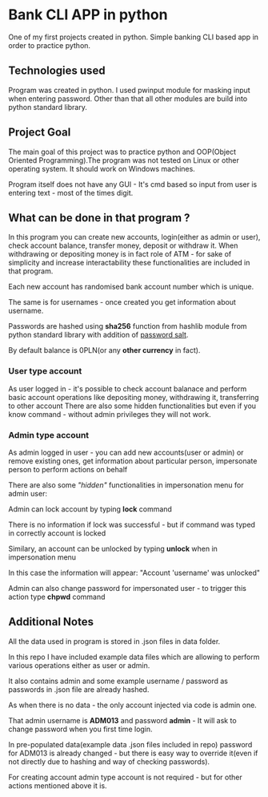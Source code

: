 # Bank CLI APP in python
One of my first projects created in python. Simple banking CLI based app in order to practice python.

## Technologies used
Program was created in python. I used pwinput module for masking input when entering password. Other than that all other modules are build into python standard library.

## Project Goal
The main goal of this project was to practice python and  OOP(Object Oriented Programming).The program was not tested on Linux or other operating system. It should work on Windows machines.

Program itself does not have any GUI - It's cmd based so input from user is entering text - most of the times digit.

## What can be done in that program ?

In this program you can create new accounts, login(either as admin or user), check account balance, transfer money, deposit or withdraw it.
When withdrawing or depositing money is in fact role of ATM - for sake of simplicity and increase interactability  these functionalities are included in that program.

Each new account has randomised bank account number which is unique.

The same is for usernames - once created you get information about username.

Passwords are hashed using **sha256** function from hashlib module from python standard library  with addition of [password salt](https://en.wikipedia.org/wiki/Salt_(cryptography)).

By default balance is 0PLN(or any **other currency**  in fact).

### User type account ###
As user logged in - it's possible to check account balanace and perform basic account operations like depositing money, withdrawing it, transferring to other account
There are also some hidden functionalities but even if you know command - without admin privileges they will not work.


### Admin type account ###
As admin logged in user - you can add new accounts(user or admin) or remove existing ones, get information about particular person, impersonate person to perform actions on behalf

There are also some *"hidden"* functionalities in impersonation menu for admin user:

Admin can lock account by typing **lock** command

There is no information if lock was successful - but if command was typed in correctly account is locked

Similary, an account can be unlocked by typing **unlock** when in impersonation menu

In this case the information will appear: "Account 'username' was unlocked"

Admin can also change password for impersonated user - to trigger this action type **chpwd** command

## Additional Notes ##
All the data used in program is stored in .json files in data folder.

In this repo I have included example data files which are allowing to perform various operations either as user or admin.

It also contains admin and some  example username / password as passwords in .json file are already hashed.

As when there is no data - the only account injected via code is admin one.

That admin username is **ADM013** and password **admin** - It will ask to change password when you first time login.

In pre-populated data(example data .json files included in repo) password for ADM013 is already changed - but there is easy way to override it(even if not directly due to hashing and way of checking passwords).

For creating account admin type account is not required - but for other actions mentioned above it is.









